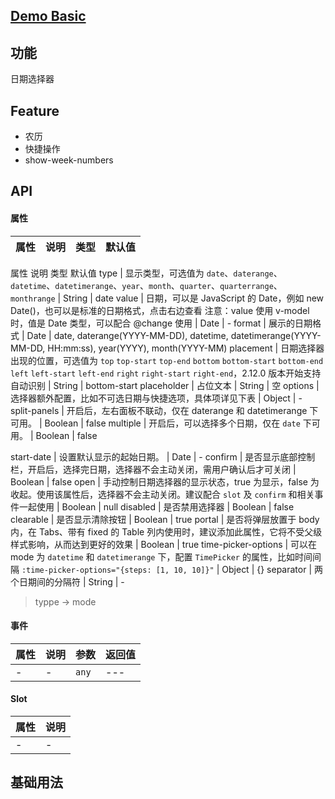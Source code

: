 ## [Demo Basic](https://wya-team.github.io/wya-vc/dist/date-picker/basic.html)
## 功能
日期选择器

## Feature
+ 农历
+ 快捷操作
+ show-week-numbers

## API

#### 属性

属性 | 说明 | 类型 | 默认值
---|---|---|---
属性	说明	类型	默认值
type | 显示类型，可选值为 `date`、`daterange`、`datetime`、`datetimerange`、`year`、`month`、`quarter`、`quarterrange`、`monthrange` | String | date
value | 日期，可以是 JavaScript 的 Date，例如 new Date()，也可以是标准的日期格式，点击右边查看
注意：value 使用 v-model 时，值是 Date 类型，可以配合 @change 使用 |  Date | -
format | 展示的日期格式 |  Date | date, daterange(YYYY-MM-DD), datetime, datetimerange(YYYY-MM-DD, HH:mm:ss), year(YYYY), month(YYYY-MM)
placement | 日期选择器出现的位置，可选值为 `top` `top-start` `top-end` `bottom` `bottom-start` `bottom-end` `left` `left-start` `left-end` `right` `right-start` `right-end`，2.12.0 版本开始支持自动识别 | String | bottom-start
placeholder | 占位文本 | String | 空
options | 选择器额外配置，比如不可选日期与快捷选项，具体项详见下表 | Object | -
split-panels | 开启后，左右面板不联动，仅在 daterange 和 datetimerange 下可用。 | Boolean | false
multiple | 开启后，可以选择多个日期，仅在 `date` 下可用。 | Boolean | false
<!-- show-week-numbers | 开启后，可以显示星期数。 | Boolean | false -->
start-date | 设置默认显示的起始日期。 | Date | -
confirm | 是否显示底部控制栏，开启后，选择完日期，选择器不会主动关闭，需用户确认后才可关闭 | Boolean | false
open | 手动控制日期选择器的显示状态，true 为显示，false 为收起。使用该属性后，选择器不会主动关闭。建议配合 `slot` 及 `confirm` 和相关事件一起使用 | Boolean | null
disabled | 是否禁用选择器 | Boolean | false
clearable | 是否显示清除按钮 | Boolean | true
portal | 是否将弹层放置于 body 内，在 Tabs、带有 fixed 的 Table 列内使用时，建议添加此属性，它将不受父级样式影响，从而达到更好的效果 | Boolean | true
time-picker-options | 可以在 mode 为 `datetime` 和 `datetimerange` 下，配置 `TimePicker` 的属性，比如时间间隔 `:time-picker-options="{steps: [1, 10, 10]}"` | Object | {}
separator | 两个日期间的分隔符 | String | -	


> typpe -> mode 

#### 事件

属性 | 说明 | 参数 | 返回值
---|---|---|---
- | - | `any`|---

#### Slot

属性 | 说明
---|---
- | -



## 基础用法

```jsx

```